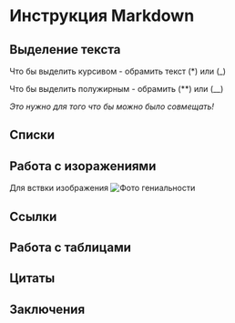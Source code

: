 # Инструкция Markdown

## Выделение текста

Что бы выделить курсивом - обрамить текст (*) или (_)

Что бы выделить полужирным - обрамить (**) или (__)

 *Это нужно для того что бы можно было _совмещать!_*

## Списки 

## Работа с изоражениями
Для вствки изображения  ![Фото гениальности ](  1.jpg)


## Ссылки

## Работа с таблицами


##  Цитаты 


## Заключения


##